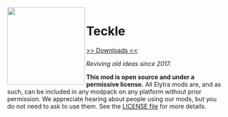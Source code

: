 <img src="https://raw.githubusercontent.com/elytra/Teckle/master/src/main/resources/assets/teckle/Logo.png" align="left" width="180px"/>

# Teckle
[>> Downloads <<](https://github.com/elytra/Teckle/releases)

*Reviving old ideas since 2017.*

**This mod is open source and under a permissive license.** All Elytra mods are,
and as such, can be included in any modpack on any platform without prior
permission. We appreciate hearing about people using our mods, but you do not
need to ask to use them. See the [LICENSE file](LICENSE) for more details.
